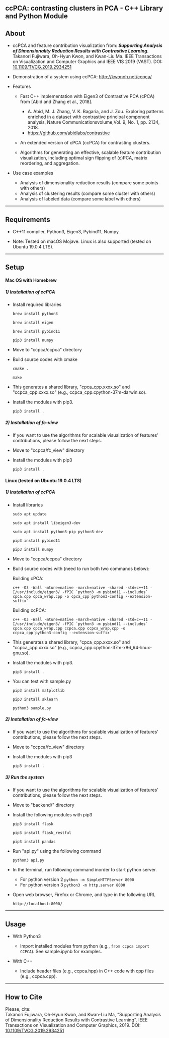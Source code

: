## ccPCA: contrasting clusters in PCA - C++ Library and Python Module

About
-----
* ccPCA and feature contribution visualization from: ***Supporting Analysis of Dimensionality Reduction Results with Contrastive Learning***.
Takanori Fujiwara, Oh-Hyun Kwon, and Kwan-Liu Ma.
IEEE Transactions on Visualization and Computer Graphics and IEEE VIS 2019 (VAST).
DOI: [10.1109/TVCG.2019.2934251](https://doi.org/10.1109/TVCG.2019.2934251)

* Demonstration of a system using ccPCA: http://kwonoh.net/ccpca/

* Features
  * Fast C++ implementation with Eigen3 of Contrastive PCA (cPCA) from [Abid and Zhang et al., 2018].
    * A. Abid, M. J. Zhang, V. K. Bagaria, and J. Zou. Exploring patterns enriched in a dataset with contrastive principal component analysis, Nature Communicationsvolume,Vol. 9, No. 1, pp. 2134, 2018.
    * https://github.com/abidlabs/contrastive

  * An extended version of cPCA (ccPCA) for contrasting clusters.

  * Algorithms for generating an effective, scalable feature contribution visualization, including optimal sign flipping of (c)PCA, matrix reordering, and aggregation.

* Use case examples
  * Analysis of dimensionality reduction results (compare some points with others)
  * Analysis of clustering results (compare some cluster with others)
  * Analysis of labeled data (compare some label with others)

******

Requirements
-----
* C++11 compiler, Python3, Eigen3, Pybind11, Numpy

* Note: Tested on macOS Mojave. Linux is also supported (tested on Ubuntu 19.0.4 LTS).

******

Setup
-----
#### Mac OS with Homebrew

##### 1) Installation of ccPCA

* Install required libraries

    `brew install python3`

    `brew install eigen`

    `brew install pybind11`

    `pip3 install numpy`

* Move to "ccpca/ccpca" directory

* Build source codes with cmake

    `cmake .`

    `make`

* This generates a shared library, "cpca_cpp.xxxx.so" and "ccpca_cpp.xxxx.so" (e.g., ccpca_cpp.cpython-37m-darwin.so).

* Install the modules with pip3.

    `pip3 install .`

##### 2) Installation of fc-view

* If you want to use the algorithms for scalable visualization of features' contributions, please follow the next steps.

* Move to "ccpca/fc_view" directory

* Install the modules with pip3

    `pip3 install . `

#### Linux (tested on Ubuntu 19.0.4 LTS)

##### 1) Installation of ccPCA

* Install libraries

    `sudo apt update`

    `sudo apt install libeigen3-dev`

    `sudo apt install python3-pip python3-dev`

    `pip3 install pybind11`

    `pip3 install numpy`

* Move to "ccpca/ccpca" directory

* Build source codes with (need to run both two commands below):

    Building cPCA:

    ``c++ -O3 -Wall -mtune=native -march=native -shared -std=c++11 -I/usr/include/eigen3/ -fPIC `python3 -m pybind11 --includes` cpca.cpp cpca_wrap.cpp -o cpca_cpp`python3-config --extension-suffix` ``

    Building ccPCA:

    ``c++ -O3 -Wall -mtune=native -march=native -shared -std=c++11 -I/usr/include/eigen3/ -fPIC `python3 -m pybind11 --includes` cpca.cpp cpca_wrap.cpp ccpca.cpp ccpca_wrap.cpp -o ccpca_cpp`python3-config --extension-suffix` ``

* This generates a shared library, "cpca_cpp.xxxx.so" and "ccpca_cpp.xxxx.so" (e.g., ccpca_cpp.cpython-37m-x86_64-linux-gnu.so).

* Install the modules with pip3.

    `pip3 install .`

* You can test with sample.py

    `pip3 install matplotlib`

    `pip3 install sklearn`

    `python3 sample.py`

##### 2) Installation of fc-view

* If you want to use the algorithms for scalable visualization of features' contributions, please follow the next steps.

* Move to "ccpca/fc_view" directory

* Install the modules with pip3

    `pip3 install . `
    
##### 3) Run the system

* If you want to use the algorithms for scalable visualization of features' contributions, please follow the next steps.

* Move to "backend/" directory

* Install the following modules with pip3

    `pip3 install flask `
    
    `pip3 install flask_restful `
    
    `pip3 install pandas `

* Run "api.py" using the following command

     `python3 api.py `
     
* In the terminal, run following command inorder to start python server.

   - For python version 2
     `python -m SimpleHTTPServer 8000 `
   - For python version 3
     `python3 -m http.server 8000 `
     
* Open web browser, Firefox or Chrome, and type in the following URL

     `http://localhost:8000/ `
******

Usage
-----
* With Python3
    * Import installed modules from python (e.g., `from ccpca import CCPCA`). See sample.ipynb for examples.

* With C++
    * Include header files (e.g., ccpca.hpp) in C++ code with cpp files (e.g., ccpca.cpp).

******

## How to Cite
Please, cite:    
Takanori Fujiwara, Oh-Hyun Kwon, and Kwan-Liu Ma, "Supporting Analysis of Dimensionality Reduction Results with Contrastive Learning".
IEEE Transactions on Visualization and Computer Graphics, 2019.
DOI: [10.1109/TVCG.2019.2934251](https://doi.org/10.1109/TVCG.2019.2934251)
